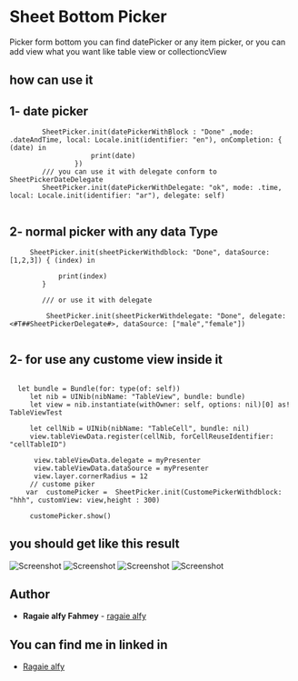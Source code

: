 # Sheet Bottom Picker
Picker form bottom you can find datePicker or any item picker, or you can add view what you want like table view or collectioncView
## how can use it 
## 1- date picker
```
        SheetPicker.init(datePickerWithBlock : "Done" ,mode: .dateAndTime, local: Locale.init(identifier: "en"), onCompletion: { (date) in
                    print(date)
                })
        /// you can use it with delegate conform to  SheetPickerDateDelegate
        SheetPicker.init(datePickerWithDelegate: "ok", mode: .time, local: Locale.init(identifier: "ar"), delegate: self)
        
```
## 2- normal picker with any data Type
```
     SheetPicker.init(sheetPickerWithdblock: "Done", dataSource: [1,2,3]) { (index) in

            print(index)
        }
        
        /// or use it with delegate 
        
         SheetPicker.init(sheetPickerWithdelegate: "Done", delegate: <#T##SheetPickerDelegate#>, dataSource: ["male","female"])
  
  ```
  ## 2- for use any custome view inside it 
   ```
   
     let bundle = Bundle(for: type(of: self))
        let nib = UINib(nibName: "TableView", bundle: bundle)
        let view = nib.instantiate(withOwner: self, options: nil)[0] as! TableViewTest
        
        let cellNib = UINib(nibName: "TableCell", bundle: nil)
        view.tableViewData.register(cellNib, forCellReuseIdentifier: "cellTableID")
        
         view.tableViewData.delegate = myPresenter
         view.tableViewData.dataSource = myPresenter
         view.layer.cornerRadius = 12
        // custome piker
       var  customePicker =  SheetPicker.init(CustomePickerWithdblock: "hhh", customView: view,height : 300)
        
        customePicker.show()
  ```
  
## you should get like this result 

![Screenshot](https://github.com/ragaie/pickerList/blob/master/normal%20picker.png)
![Screenshot](https://github.com/ragaie/pickerList/blob/master/datePicker.png)
![Screenshot](https://github.com/ragaie/pickerList/blob/master/collectionView.png)
![Screenshot](https://github.com/ragaie/pickerList/blob/master/home.png)

## Author

* **Ragaie alfy Fahmey**  - [ragaie alfy](https://github.com/ragaie)
## You can find me in linked in 
- [Ragaie alfy](www.linkedin.com/in/ragaie-alfy)
